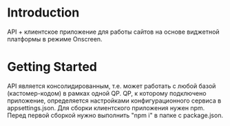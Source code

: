 # Introduction 
API + клиентское приложение для работы сайтов на основе виджетной платформы в режиме Onscreen.

# Getting Started
API является консолидированным, т.е. может работать с любой базой (кастомер-кодом) в рамках одной QP.
QP, к которому подключено приложение, определяется настройками конфигурационного сервиса в appsettings.json.
Для сборки клиентского приложения нужен npm. Перед первой сборкой нужно выполнить "npm i" в папке с package.json.